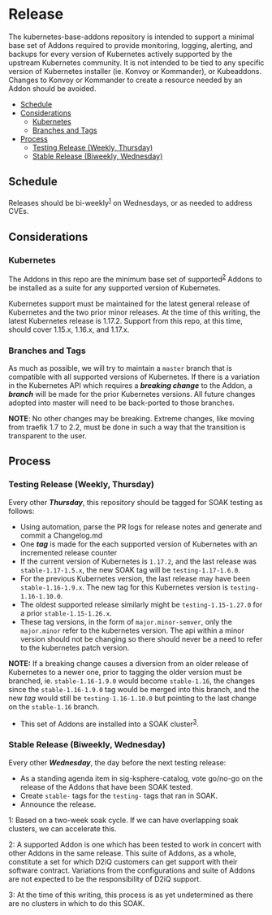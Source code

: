 # Release

The kubernetes-base-addons repository is intended to support a minimal base set of Addons required to provide monitoring, logging, alerting, and backups for every version of Kubernetes actively supported by the upstream Kubernetes community.
It is not intended to be tied to any specific version of Kubernetes installer (ie. Konvoy or Kommander), or Kubeaddons.
Changes to Konvoy or Kommander to create a resource needed by an Addon should be avoided.

- [Schedule](#schedule)
- [Considerations](#considerations)
  - [Kubernetes](#kubernetes)
  - [Branches and Tags](#branches-and-tags)
- [Process](#process)
  - [Testing Release (Weekly, Thursday)](#testing-release-weekly-thursday)
  - [Stable Release (Biweekly, Wednesday)](#stable-release-biweekly-wednesday)

## Schedule

Releases should be bi-weekly<sup>[1](#footnote1)</sup> on Wednesdays, or as needed to address CVEs.

## Considerations

### Kubernetes

The Addons in this repo are the minimum base set of supported<sup>[2](#footnote2)</sup> Addons to be installed as a suite for any supported version of Kubernetes.

Kubernetes support must be maintained for the latest general release of Kubernetes and the two prior minor releases.
At the time of this writing, the latest Kubernetes release is 1.17.2.
Support from this repo, at this time, should cover 1.15.x, 1.16.x, and 1.17.x.

### Branches and Tags

As much as possible, we will try to maintain a `master` branch that is compatible with all supported versions of Kubernetes.
If there is a variation in the Kubernetes API which requires a _**breaking change**_ to the Addon, a _**branch**_ will be made for the prior Kubernetes versions.
All future changes adopted into master will need to be back-ported to those branches.

**NOTE**: No other changes may be breaking. Extreme changes, like moving from traefik 1.7 to 2.2, must be done in such a way that the transition is transparent to the user.

## Process

### Testing Release (Weekly, Thursday)

Every other _**Thursday**_, this repository should be tagged for SOAK testing as follows:

- Using automation, parse the PR logs for release notes and generate and commit a Changelog.md
- One _**tag**_ is made for the each supported version of Kubernetes with an incremented release counter
- If the current version of Kubernetes is `1.17.2`, and the last release was `stable-1.17-1.5.x`, the new SOAK tag will be `testing-1.17-1.6.0`.
- For the previous Kubernetes version, the last release may have been `stable-1.16-1.9.x`. The new tag for this Kubernetes version is `testing-1.16-1.10.0`.
- The oldest supported release similarly might be `testing-1.15-1.27.0` for a prior `stable-1.15-1.26.x`.
- These tag versions, in the form of `major.minor-semver`, only the `major.minor` refer to the kubernetes version. The api within a minor version should not be changing so there should never be a need to refer to the kubernetes patch version.

**NOTE:** If a breaking change causes a diversion from an older release of Kubernetes to a newer one, prior to tagging the older version must be branched, ie. `stable-1.16-1.9.0` would become `stable-1.16`, the changes since the `stable-1.16-1.9.0` tag would be merged into this branch, and the new _tag_ would still be `testing-1.16-1.10.0` but pointing to the last change on the `stable-1.16` branch.

- This set of Addons are installed into a SOAK cluster<sup>[3](#footnote3)</sup>.

### Stable Release (Biweekly, Wednesday)

Every other _**Wednesday**_, the day before the next testing release:

- As a standing agenda item in sig-ksphere-catalog, vote go/no-go on the release of the Addons that have been SOAK tested.
- Create `stable-` tags for the `testing-` tags that ran in SOAK.
- Announce the release.

<a name="footnote1">1</a>: Based on a two-week soak cycle. If we can have overlapping soak clusters, we can accelerate this.

<a name="footnote2">2</a>: A supported Addon is one which has been tested to work in concert with other Addons in the same release. This suite of Addons, as a whole, constitute a set for which D2iQ customers can get support with their software contract. Variations from the configurations and suite of Addons are not expected to be the responsibility of D2iQ support.

<a name="footnote3">3</a>: At the time of this writing, this process is as yet undetermined as there are no clusters in which to do this SOAK.
